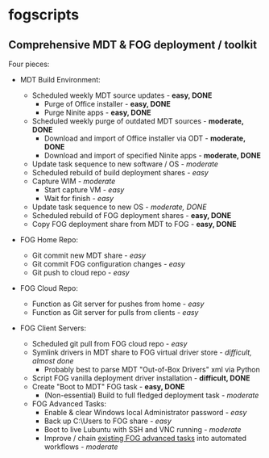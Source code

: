 # fogscripts
## Comprehensive MDT &amp; FOG deployment / toolkit

Four pieces:

* MDT Build Environment:
  * Scheduled weekly MDT source updates - **easy, DONE**
    * Purge of Office installer - **easy, DONE**
    * Purge Ninite apps - **easy, DONE**
  * Scheduled weekly purge of outdated MDT sources - **moderate, DONE**
    * Download and import of Office installer via ODT - **moderate, DONE**
    * Download and import of specified Ninite apps - **moderate, DONE**
  * Update task sequence to new software / OS - *moderate*
  * Scheduled rebuild of build deployment shares - *easy*
  * Capture WIM - *moderate*
    * Start capture VM - *easy*
    * Wait for finish - *easy*
  * Update task sequence to new OS - *moderate, DONE*
  * Scheduled rebuild of FOG deployment shares - **easy, DONE**
  * Copy FOG deployment share from MDT to FOG - **easy, DONE**
  
* FOG Home Repo:
  * Git commit new MDT share - *easy*
  * Git commit FOG configuration changes - *easy*
  * Git push to cloud repo - *easy*
  
* FOG Cloud Repo:
  * Function as Git server for pushes from home - *easy*
  * Function as Git server for pulls from clients - *easy*
  
* FOG Client Servers:
  * Scheduled git pull from FOG cloud repo - *easy*
  * Symlink drivers in MDT share to FOG virtual driver store - *difficult, almost done*
    * Probably best to parse MDT "Out-of-Box Drivers" xml via Python
  * Script FOG vanilla deployment driver installation - **difficult, DONE**
  * Create "Boot to MDT" FOG task - **easy, DONE**
    * (Non-essential) Build to full fledged deployment task - *moderate*
  * FOG Advanced Tasks:
    * Enable & clear Windows local Administrator password - *easy*
    * Back up C:\Users to FOG share - *easy*
    * Boot to live Lubuntu with SSH and VNC running - *moderate*
    * Improve / chain [existing FOG advanced tasks](https://wiki.fogproject.org/wiki/index.php?title=Managing_FOG#Advanced_Tasks) into automated workflows - *moderate*
